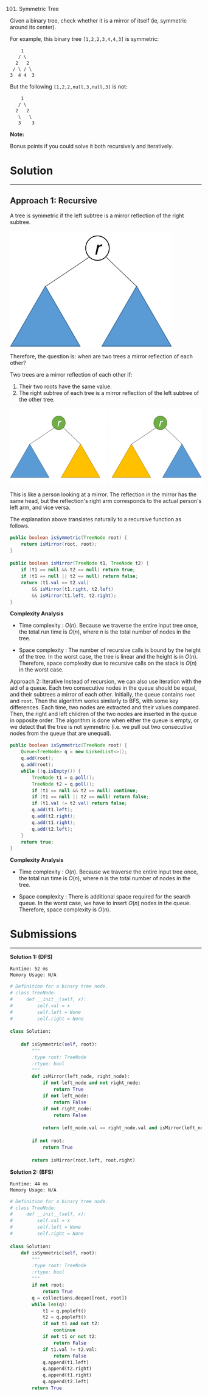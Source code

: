 101. Symmetric Tree

Given a binary tree, check whether it is a mirror of itself (ie, symmetric around its center).

For example, this binary tree `[1,2,2,3,4,4,3]` is symmetric:
```
    1
   / \
  2   2
 / \ / \
3  4 4  3
```

But the following `[1,2,2,null,3,null,3]` is not:
```
    1
   / \
  2   2
   \   \
   3    3
```

**Note:**

Bonus points if you could solve it both recursively and iteratively.

# Solution
---
## Approach 1: Recursive
A tree is symmetric if the left subtree is a mirror reflection of the right subtree.

![101_Symmetric.png](img/101_Symmetric.png)

Therefore, the question is: when are two trees a mirror reflection of each other?

Two trees are a mirror reflection of each other if:

1. Their two roots have the same value.
1. The right subtree of each tree is a mirror reflection of the left subtree of the other tree.

![101_Symmetric_Mirror.png](img/101_Symmetric_Mirror.png)

This is like a person looking at a mirror. The reflection in the mirror has the same head, but the reflection's right arm corresponds to the actual person's left arm, and vice versa.

The explanation above translates naturally to a recursive function as follows.

```java
public boolean isSymmetric(TreeNode root) {
    return isMirror(root, root);
}

public boolean isMirror(TreeNode t1, TreeNode t2) {
    if (t1 == null && t2 == null) return true;
    if (t1 == null || t2 == null) return false;
    return (t1.val == t2.val)
        && isMirror(t1.right, t2.left)
        && isMirror(t1.left, t2.right);
}
```

**Complexity Analysis**

* Time complexity : $O(n)$. Because we traverse the entire input tree once, the total run time is $O(n)$, where $n$ is the total number of nodes in the tree.

* Space complexity : The number of recursive calls is bound by the height of the tree. In the worst case, the tree is linear and the height is in $O(n)$. Therefore, space complexity due to recursive calls on the stack is $O(n)$ in the worst case.

Approach 2: Iterative
Instead of recursion, we can also use iteration with the aid of a queue. Each two consecutive nodes in the queue should be equal, and their subtrees a mirror of each other. Initially, the queue contains `root` and `root`. Then the algorithm works similarly to BFS, with some key differences. Each time, two nodes are extracted and their values compared. Then, the right and left children of the two nodes are inserted in the queue in opposite order. The algorithm is done when either the queue is empty, or we detect that the tree is not symmetric (i.e. we pull out two consecutive nodes from the queue that are unequal).

```java
public boolean isSymmetric(TreeNode root) {
    Queue<TreeNode> q = new LinkedList<>();
    q.add(root);
    q.add(root);
    while (!q.isEmpty()) {
        TreeNode t1 = q.poll();
        TreeNode t2 = q.poll();
        if (t1 == null && t2 == null) continue;
        if (t1 == null || t2 == null) return false;
        if (t1.val != t2.val) return false;
        q.add(t1.left);
        q.add(t2.right);
        q.add(t1.right);
        q.add(t2.left);
    }
    return true;
}
```

**Complexity Analysis**

* Time complexity : $O(n)$. Because we traverse the entire input tree once, the total run time is $O(n)$, where $n$ is the total number of nodes in the tree.

* Space complexity : There is additional space required for the search queue. In the worst case, we have to insert $O(n)$ nodes in the queue. Therefore, space complexity is $O(n)$.

# Submissions
---
**Solution 1: (DFS)**
```
Runtime: 52 ms
Memory Usage: N/A
```
```python
# Definition for a binary tree node.
# class TreeNode:
#     def __init__(self, x):
#         self.val = x
#         self.left = None
#         self.right = None

class Solution:
    
    def isSymmetric(self, root):
        """
        :type root: TreeNode
        :rtype: bool
        """
        def isMirror(left_node, right_node):
            if not left_node and not right_node:
                return True
            if not left_node:
                return False
            if not right_node:
                return False

            return left_node.val == right_node.val and isMirror(left_node.left, right_node.right) and isMirror(left_node.right, right_node.left)
        
        if not root:
            return True
        
        return isMirror(root.left, root.right)
```

**Solution 2: (BFS)**
```
Runtime: 44 ms
Memory Usage: N/A
```
```python
# Definition for a binary tree node.
# class TreeNode:
#     def __init__(self, x):
#         self.val = x
#         self.left = None
#         self.right = None

class Solution:
    def isSymmetric(self, root):
        """
        :type root: TreeNode
        :rtype: bool
        """
        if not root:
            return True
        q = collections.deque([root, root])
        while len(q):
            t1 = q.popleft()
            t2 = q.popleft()
            if not t1 and not t2:
                continue
            if not t1 or not t2:
                return False
            if t1.val != t2.val:
                return False
            q.append(t1.left)
            q.append(t2.right)
            q.append(t1.right)
            q.append(t2.left)
        return True
```
